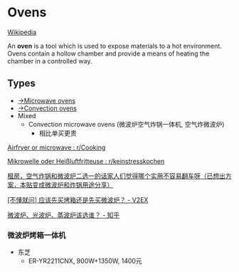 # Ovens
[Wikipedia](https://en.wikipedia.org/wiki/Oven)

An **oven** is a tool which is used to expose materials to a hot environment. Ovens contain a hollow chamber and provide a means of heating the chamber in a controlled way.

## Types
- [→Microwave ovens](Microwave.md)
- [→Convection ovens](Convection.md)
- Mixed
  - Convection microwave ovens (微波炉空气炸锅一体机, 空气炸微波炉)
    - 相比单买更贵

[Airfryer or microwave : r/Cooking](https://www.reddit.com/r/Cooking/comments/1ajrvlu/airfryer_or_microwave/)

[Mikrowelle oder Heißluftfritteuse : r/keinstresskochen](https://www.reddit.com/r/keinstresskochen/comments/1jl6158/mikrowelle_oder_hei%C3%9Fluftfritteuse/)

[租房，空气炸锅和微波炉二选一的话家人们觉得哪个实用不容易翻车呀（已想出方案，本贴变成微波炉和炸锅用途分享）](https://www.douban.com/group/topic/269560313/)

[\[不懂就问\] 应该先买烤箱还是先买微波炉？ - V2EX](https://v2ex.com/t/975578)

[微波炉、光波炉、蒸波炉该选谁？ - 知乎](https://zhuanlan.zhihu.com/p/60825616)

### 微波炉烤箱一体机
- 东芝
  - ER-YR2211CNX, 900W+1350W, 1400元
